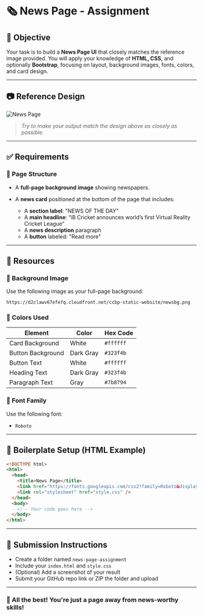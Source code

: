 # 🗞️ News Page - Assignment

## 🎯 Objective

Your task is to build a **News Page UI** that closely matches the reference image provided. You will apply your knowledge of **HTML, CSS**, and optionally **Bootstrap**, focusing on layout, background images, fonts, colors, and card design.

---

## 📷 Reference Design

![News Page](./news-ui-preview.png)

> *Try to make your output match the design above as closely as possible.*

---

## ✅ Requirements

### 🔹 Page Structure

* A **full-page background image** showing newspapers.
* A **news card** positioned at the bottom of the page that includes:

  * A **section label**: "NEWS OF THE DAY"
  * A **main headline**:
    “iB Cricket announces world’s first Virtual Reality Cricket League”
  * A **news description** paragraph
  * A **button** labeled: "Read more"

---

## 🎨 Resources

### 📌 Background Image

Use the following image as your full-page background:

```
https://d2clawv67efefq.cloudfront.net/ccbp-static-website/newsbg.png
```

### 🎨 Colors Used

| Element           | Color     | Hex Code  |
| ----------------- | --------- | --------- |
| Card Background   | White     | `#ffffff` |
| Button Background | Dark Gray | `#323f4b` |
| Button Text       | White     | `#ffffff` |
| Heading Text      | Dark Gray | `#323f4b` |
| Paragraph Text    | Gray      | `#7b8794` |

### 📁 Font Family

Use the following font:

* `Roboto`

---

## 📄 Boilerplate Setup (HTML Example)

```html
<!DOCTYPE html>
<html>
  <head>
    <title>News Page</title>
    <link href="https://fonts.googleapis.com/css2?family=Roboto&display=swap" rel="stylesheet" />
    <link rel="stylesheet" href="style.css" />
  </head>
  <body>
    <!-- Your code goes here -->
  </body>
</html>
```

---

## 📝 Submission Instructions

* Create a folder named `news-page-assignment`
* Include your `index.html` and `style.css`
* (Optional) Add a screenshot of your result
* Submit your GitHub repo link or ZIP the folder and upload

---

### 🙌 All the best! You're just a page away from news-worthy skills!

